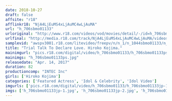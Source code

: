 ```yaml
---
date: 2018-10-27
draft: false
affsite: "r18"
afflinkr18: "NjA4LjEuMS4xLjAuMC4wLjAuMA"
url: "h_706sbmo01133"
urloriginal: "http://www.r18.com/videos/vod/movies/detail/-/id=h_706sbmo01133"
urlfinal: "http://media.r18.com/track/NjA4LjEuMS4xLjAuMC4wLjAuMA/videos/vod/movies/detail/-/id=h_706sbmo01133"
samplevid: "awspv3001.r18.com/litevideo/freepv/n/n_1/n_1044sbmo01133/n_1044sbmo01133_dmb_w.mp4"
title: "Trial Talk To Declare Love. Hiroko Kojima."
mainimgurl: "pics.r18.com/digital/video/h_706sbmo01133/h_706sbmo01133ps.jpg"
mainimgs: "h_706sbmo01133ps.jpg"
releasedate: "Apr. 14, 2017"
duration: 82
productioncomp: "INTEC Inc"
girls: ['Hiroko Kojima']
categories: ['Featured Actress', 'Idol & Celebrity', 'Idol Video']
imgurls: ['pics.r18.com/digital/video/h_706sbmo01133/h_706sbmo01133jp-1.jpg', 'pics.r18.com/digital/video/h_706sbmo01133/h_706sbmo01133jp-2.jpg', 'pics.r18.com/digital/video/h_706sbmo01133/h_706sbmo01133jp-3.jpg', 'pics.r18.com/digital/video/h_706sbmo01133/h_706sbmo01133jp-4.jpg', 'pics.r18.com/digital/video/h_706sbmo01133/h_706sbmo01133jp-5.jpg', 'pics.r18.com/digital/video/h_706sbmo01133/h_706sbmo01133jp-6.jpg', 'pics.r18.com/digital/video/h_706sbmo01133/h_706sbmo01133jp-7.jpg', 'pics.r18.com/digital/video/h_706sbmo01133/h_706sbmo01133jp-8.jpg', 'pics.r18.com/digital/video/h_706sbmo01133/h_706sbmo01133jp-9.jpg', 'pics.r18.com/digital/video/h_706sbmo01133/h_706sbmo01133jp-10.jpg', 'pics.r18.com/digital/video/h_706sbmo01133/h_706sbmo01133jp-11.jpg', 'pics.r18.com/digital/video/h_706sbmo01133/h_706sbmo01133jp-12.jpg', 'pics.r18.com/digital/video/h_706sbmo01133/h_706sbmo01133jp-13.jpg', 'pics.r18.com/digital/video/h_706sbmo01133/h_706sbmo01133jp-14.jpg', 'pics.r18.com/digital/video/h_706sbmo01133/h_706sbmo01133jp-15.jpg', 'pics.r18.com/digital/video/h_706sbmo01133/h_706sbmo01133jp-16.jpg', 'pics.r18.com/digital/video/h_706sbmo01133/h_706sbmo01133jp-17.jpg', 'pics.r18.com/digital/video/h_706sbmo01133/h_706sbmo01133jp-18.jpg', 'pics.r18.com/digital/video/h_706sbmo01133/h_706sbmo01133jp-19.jpg', 'pics.r18.com/digital/video/h_706sbmo01133/h_706sbmo01133jp-20.jpg']
imgs: ['h_706sbmo01133jp-1.jpg', 'h_706sbmo01133jp-2.jpg', 'h_706sbmo01133jp-3.jpg', 'h_706sbmo01133jp-4.jpg', 'h_706sbmo01133jp-5.jpg', 'h_706sbmo01133jp-6.jpg', 'h_706sbmo01133jp-7.jpg', 'h_706sbmo01133jp-8.jpg', 'h_706sbmo01133jp-9.jpg', 'h_706sbmo01133jp-10.jpg', 'h_706sbmo01133jp-11.jpg', 'h_706sbmo01133jp-12.jpg', 'h_706sbmo01133jp-13.jpg', 'h_706sbmo01133jp-14.jpg', 'h_706sbmo01133jp-15.jpg', 'h_706sbmo01133jp-16.jpg', 'h_706sbmo01133jp-17.jpg', 'h_706sbmo01133jp-18.jpg', 'h_706sbmo01133jp-19.jpg', 'h_706sbmo01133jp-20.jpg']
---
```

